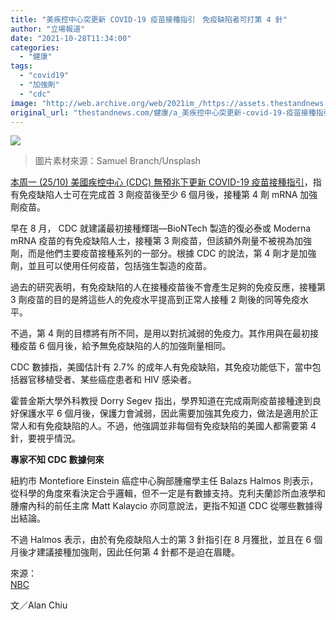 ```yaml
---
title: "美疾控中心突更新 COVID-19 疫苗接種指引　免疫缺陷者可打第 4 針"
author: "立場報道"
date: "2021-10-28T11:34:00"
categories:
  - "健康"
tags:
  - "covid19"
  - "加強劑"
  - "cdc"
image: "http://web.archive.org/web/2021im_/https://assets.thestandnews.com/media/photos/20211028-06.png"
original_url: "thestandnews.com/健康/a_美疾控中心突更新-covid-19-疫苗接種指引-免疫缺陷者可打第-4-針"
---
```

![](http://web.archive.org/web/2021im_/https://assets.thestandnews.com/media/photos/20211028-06.png)
> 圖片素材來源：Samuel Branch/Unsplash

[本周一 (25/10) 美國疾控中心 (CDC) 無預兆下更新 COVID-19 疫苗接種指引](http://web.archive.org/web/20211229090800/https://www.cdc.gov/vaccines/covid-19/clinical-considerations/covid-19-vaccines-us.html#considerations-covid19-vax-immunocopromised)，指有免疫缺陷人士可在完成首 3 劑疫苗後至少 6 個月後，接種第 4 劑 mRNA 加強劑疫苗。

早在 8 月， CDC 就建議最初接種輝瑞—BioNTech 製造的復必泰或 Moderna mRNA 疫苗的有免疫缺陷人士，接種第 3 劑疫苗，但該額外劑量不被視為加強劑，而是他們主要疫苗接種系列的一部分。根據 CDC 的說法，第 4 劑才是加強劑，並且可以使用任何疫苗，包括強生製造的疫苗。

過去的研究表明，有免疫缺陷的人在接種疫苗後不會產生足夠的免疫反應，接種第 3 劑疫苗的目的是將這些人的免疫水平提高到正常人接種 2 劑後的同等免疫水平。

不過，第 4 劑的目標將有所不同，是用以對抗減弱的免疫力。其作用與在最初接種疫苗 6 個月後，給予無免疫缺陷的人的加強劑量相同。

CDC 數據指，美國估計有 2.7% 的成年人有免疫缺陷，其免疫功能低下，當中包括器官移植受者、某些癌症患者和 HIV 感染者。

霍普金斯大學外科教授 Dorry Segev 指出，學界知道在完成兩劑疫苗接種達到良好保護水平 6 個月後，保護力會減弱，因此需要加強其免疫力，做法是適用於正常人和有免疫缺陷的人。不過，他強調並非每個有免疫缺陷的美國人都需要第 4 針，要視乎情況。

**專家不知 CDC 數據何來**

紐約市 Montefiore Einstein 癌症中心胸部腫瘤學主任 Balazs Halmos 則表示，從科學的角度來看決定合乎邏輯，但不一定是有數據支持。克利夫蘭診所血液學和腫瘤內科的前任主席 Matt Kalaycio 亦同意說法，更指不知道 CDC 從哪些數據得出結論。

不過 Halmos 表示，由於有免疫缺陷人士的第 3 針指引在 8 月獲批，並且在 6 個月後才建議接種加強劑，因此任何第 4 針都不是迫在眉睫。

來源：  
[NBC](http://web.archive.org/web/20211229090800/https://www.nbcnews.com/health/health-news/immunocompromised-people-can-receive-4th-covid-shot-cdc-says-rcna3933)

文／Alan Chiu
